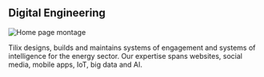## Digital Engineering
![Home page montage][1]

Tilix designs, builds and maintains systems of engagement and systems of intelligence for the energy sector. Our expertise spans websites, social media, mobile apps, IoT, big data and AI. 

[1]: http://www.tilix.uk.s3.amazonaws.com/img/digital-montage.png
[more]: /services/digital

